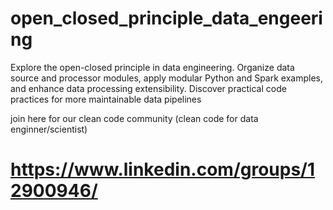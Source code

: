 # open_closed_principle_data_engeering
Explore the open-closed principle in data engineering. Organize data source and processor modules, apply modular Python and Spark examples, and enhance data processing extensibility. Discover practical code practices for more maintainable data pipelines


join here for our clean code community (clean code for data enginner/scientist)

# https://www.linkedin.com/groups/12900946/
